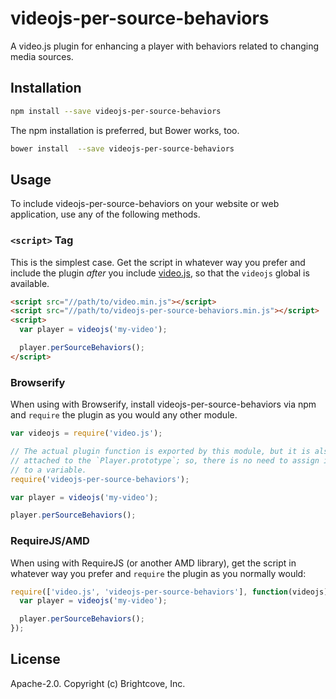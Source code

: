 # videojs-per-source-behaviors

A video.js plugin for enhancing a player with behaviors related to changing media sources.

## Installation

```sh
npm install --save videojs-per-source-behaviors
```

The npm installation is preferred, but Bower works, too.

```sh
bower install  --save videojs-per-source-behaviors
```

## Usage

To include videojs-per-source-behaviors on your website or web application, use any of the following methods.

### `<script>` Tag

This is the simplest case. Get the script in whatever way you prefer and include the plugin _after_ you include [video.js][videojs], so that the `videojs` global is available.

```html
<script src="//path/to/video.min.js"></script>
<script src="//path/to/videojs-per-source-behaviors.min.js"></script>
<script>
  var player = videojs('my-video');

  player.perSourceBehaviors();
</script>
```

### Browserify

When using with Browserify, install videojs-per-source-behaviors via npm and `require` the plugin as you would any other module.

```js
var videojs = require('video.js');

// The actual plugin function is exported by this module, but it is also
// attached to the `Player.prototype`; so, there is no need to assign it
// to a variable.
require('videojs-per-source-behaviors');

var player = videojs('my-video');

player.perSourceBehaviors();
```

### RequireJS/AMD

When using with RequireJS (or another AMD library), get the script in whatever way you prefer and `require` the plugin as you normally would:

```js
require(['video.js', 'videojs-per-source-behaviors'], function(videojs) {
  var player = videojs('my-video');

  player.perSourceBehaviors();
});
```

## License

Apache-2.0. Copyright (c) Brightcove, Inc.


[videojs]: http://videojs.com/
